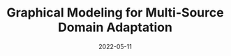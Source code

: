 ---
title: "Graphical Modeling for Multi-Source Domain Adaptation"
collection: publications
permalink: /publications/pami2022_msda
venue: "TPAMI"
excerpt: 'In this work, we propose a Conditional Random Field (CRF) method and another Markov Random Field (MRF) method to solve the Multi-Source Domain Adaptation problem.'
date: 2022-05-11
paperurl: https://ieeexplore.ieee.org/abstract/document/9767755/
authors: <b>Minghao Xu</b>, Hang Wang, Bingbing Ni
citation: 'Xu, M., Wang, H., & Ni, B. (2022). Graphical Modeling for Multi-Source Domain Adaptation. IEEE Transactions on Pattern Analysis and Machine Intelligence.'
---